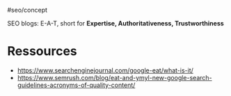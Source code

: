 #seo/concept 

SEO blogs: E-A-T, short for **Expertise, Authoritativeness, Trustworthiness**

# Ressources
- https://www.searchenginejournal.com/google-eat/what-is-it/
- https://www.semrush.com/blog/eat-and-ymyl-new-google-search-guidelines-acronyms-of-quality-content/